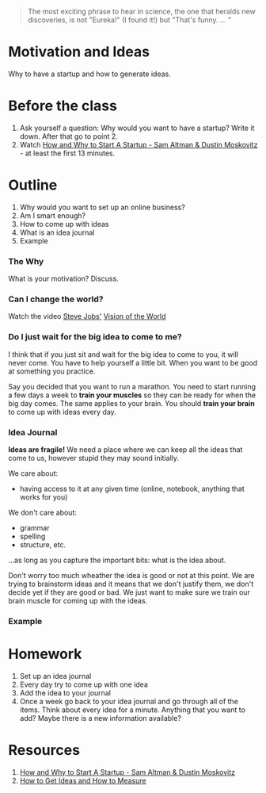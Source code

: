 > The most exciting phrase to hear in science, the one that heralds new discoveries, is not "Eureka!" (I found it!) but "That's funny. ... "   



# Motivation and Ideas
Why to have a startup and how to generate ideas.  



# Before the class  
1. Ask yourself a question: Why would you want to have a startup? Write it down. After that go to point 2.
2. Watch [How and Why to Start A Startup - Sam Altman & Dustin Moskovitz](https://www.youtube.com/watch?v=ZoqgAy3h4OM&list=PLQ-uHSnFig5MiLRb-l6yiCBGyqfVyVf17) - at least the first 13 minutes. 

# Outline
1. Why would you want to set up an online business? 
1. Am I smart enough? 
1. How to come up with ideas
1. What is an idea journal
1. Example

### The Why
What is your motivation? Discuss. 

### Can I change the world? 

Watch the video [Steve Jobs'](https://en.wikipedia.org/wiki/Steve_Jobs) [Vision of the World](https://www.youtube.com/watch?v=UvEiSa6_EPA)

### Do I just wait for the big idea to come to me? 
I think that if you just sit and wait for the big idea to come to you, it will never come. You have to help yourself a little bit. When you want to be good at something you practice.    

Say you decided that you want to run a marathon. You need to start running a few days a week to **train your muscles** so they can be ready for when the big day comes. The same applies to your brain. You should **train your brain** to come up with ideas every day. 

### Idea Journal
**Ideas are fragile!** We need a place where we can keep all the ideas that come to us, however stupid they may sound initially. 

We care about:
- having access to it at any given time (online, notebook, anything that works for you)

We don't care about: 
- grammar 
- spelling
- structure, etc.

...as long as you capture the important bits: what is the idea about.

Don't worry too much wheather the idea is good or not at this point. We are trying to brainstorm ideas and it means that we don't justify them, we don't decide yet if they are good or bad. We just want to make sure we train our brain muscle for coming up with the ideas.  

### Example


# Homework
1. Set up an idea journal
1. Every day try to come up with one idea
1. Add the idea to your journal
1. Once a week go back to your idea journal and go through all of the items. Think about every idea for a minute. Anything that you want to add? Maybe there is a new information available? 

# Resources
1. [How and Why to Start A Startup - Sam Altman & Dustin Moskovitz](https://www.youtube.com/watch?v=ZoqgAy3h4OM&list=PLQ-uHSnFig5MiLRb-l6yiCBGyqfVyVf17) 
1. [How to Get Ideas and How to Measure](https://www.youtube.com/watch?v=zsBjAuexPq4&list=PLQ-uHSnFig5MiLRb-l6yiCBGyqfVyVf17&index=3)
